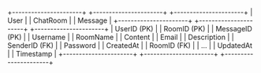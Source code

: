 +----------------------+     +----------------------+     +----------------------+
|        User          |     |      ChatRoom        |     |       Message        |
+----------------------+     +----------------------+     +----------------------+
| UserID (PK)          |     | RoomID (PK)          |     | MessageID (PK)       |
| Username             |     | RoomName             |     | Content              |
| Email                |     | Description          |     | SenderID (FK)        |
| Password             |     | CreatedAt            |     | RoomID (FK)          |
| ...                  |     | UpdatedAt            |     | Timestamp            |
+----------------------+     +----------------------+     +----------------------+
